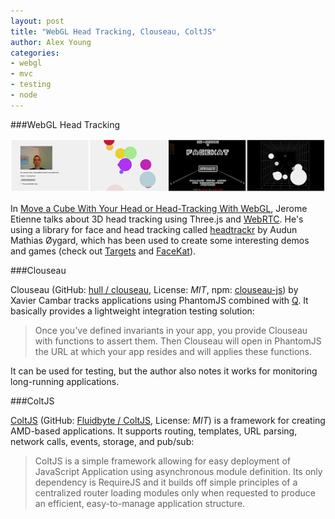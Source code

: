 ```yaml
---
layout: post
title: "WebGL Head Tracking, Clouseau, ColtJS"
author: Alex Young
categories: 
- webgl
- mvc
- testing
- node
---
```


###WebGL Head Tracking

![headtrackr](/images/posts/headtracker.png)

In [Move a Cube With Your Head or Head-Tracking With WebGL](http://learningthreejs.com/blog/2013/03/12/move-a-cube-with-your-head/), Jerome Etienne talks about 3D head tracking using Three.js and [WebRTC](http://www.webrtc.org/).  He's using a library for face and head tracking called [headtrackr](https://github.com/auduno/headtrackr) by Audun Mathias Øygard, which has been used to create some interesting demos and games (check out [Targets](http://auduno.github.com/headtrackr/examples/targets.html) and [FaceKat](http://www.shinydemos.com/facekat/)).

###Clouseau

Clouseau (GitHub: [hull / clouseau](https://github.com/hull/clouseau), License: _MIT_, npm: [clouseau-js](https://npmjs.org/package/clouseau-js)) by Xavier Cambar tracks applications using PhantomJS combined with [Q](http://github.com/kriskowal/q).  It basically provides a lightweight integration testing solution:

> Once you've defined invariants in your app, you provide Clouseau with functions to assert them. Then Clouseau will open in PhantomJS the URL at which your app resides and will applies these functions.

It can be used for testing, but the author also notes it works for monitoring long-running applications.

###ColtJS

[ColtJS](http://coltjs.com/) (GitHub: [Fluidbyte / ColtJS](https://github.com/Fluidbyte/ColtJS), License: _MIT_) is a framework for creating AMD-based applications.  It supports routing, templates, URL parsing, network calls, events, storage, and pub/sub:

> ColtJS is a simple framework allowing for easy deployment of JavaScript Application using asynchronous module definition. Its only dependency is RequireJS and it builds off simple principles of a centralized router loading modules only when requested to produce an efficient, easy-to-manage application structure.

